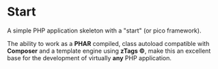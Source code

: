 Start
=====

A simple PHP application skeleton with a "start" (or pico framework).

The ability to work as a **PHAR** compiled, class autoload compatible with **Composer** and a template engine using **zTags ©**, make this an excellent base for the development of virtually **any** PHP application.
